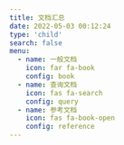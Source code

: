 ```yaml
---
title: 文档汇总
date: 2022-05-03 00:12:24
type: 'child'
search: false
menu:
  - name: 一般文档
    icon: far fa-book
    config: book
  - name: 查询文档
    icon: fas fa-search
    config: query
  - name: 参考文档
    icon: fas fa-book-open
    config: reference
---
```

